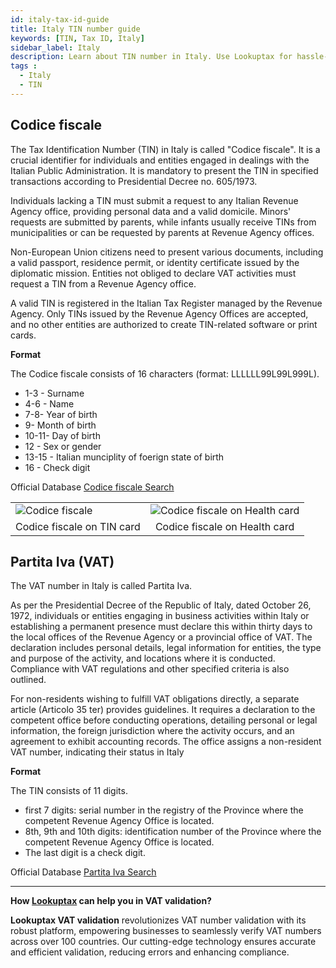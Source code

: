 ```yaml
---
id: italy-tax-id-guide
title: Italy TIN number guide
keywords: [TIN, Tax ID, Italy]
sidebar_label: Italy
description: Learn about TIN number in Italy. Use Lookuptax for hassle-free tax id validation in Italy and other 100+ countries
tags : 
  - Italy
  - TIN
---
```


## Codice fiscale
The Tax Identification Number (TIN) in Italy is called "Codice fiscale". It is a crucial identifier for individuals and entities engaged in dealings with the Italian Public Administration. It is mandatory to present the TIN in specified transactions according to Presidential Decree no. 605/1973.

Individuals lacking a TIN must submit a request to any Italian Revenue Agency office, providing personal data and a valid domicile. Minors' requests are submitted by parents, while infants usually receive TINs from municipalities or can be requested by parents at Revenue Agency offices.

Non-European Union citizens need to present various documents, including a valid passport, residence permit, or identity certificate issued by the diplomatic mission. Entities not obliged to declare VAT activities must request a TIN from a Revenue Agency office.

A valid TIN is registered in the Italian Tax Register managed by the Revenue Agency. Only TINs issued by the Revenue Agency Offices are accepted, and no other entities are authorized to create TIN-related software or print cards.

**Format**

The Codice fiscale consists of 16 characters (format: LLLLLL99L99L999L).

* 1-3 - Surname
* 4-6 - Name
* 7-8- Year of birth
* 9- Month of birth
* 10-11- Day of birth 
* 12 - Sex or gender
* 13-15 - Italian munciplity of foerign state of birth
* 16 - Check digit


Official Database [Codice fiscale Search](https://telematici.agenziaentrate.gov.it/VerificaCF/Scegli.jsp)


<table align="center" border="0px" border-color="#dedede"><tr><td>
  <img src="/docs/img/taxid/codice-fiscale.PNG" alt="Codice fiscale"/>
  </td><td>
  <img src="/docs/img/taxid/health-card.PNG" alt="Codice fiscale on Health card"/>
  </td></tr>
  <tr><td align="center">Codice fiscale on TIN card</td><td align="center">Codice fiscale on Health card</td></tr>
</table>



## Partita Iva (VAT)

The VAT number in Italy is called Partita Iva. 

As per the Presidential Decree of the Republic of Italy, dated October 26, 1972, individuals or entities engaging in business activities within Italy or establishing a permanent presence must declare this within thirty days to the local offices of the Revenue Agency or a provincial office of VAT. The declaration includes personal details, legal information for entities, the type and purpose of the activity, and locations where it is conducted. Compliance with VAT regulations and other specified criteria is also outlined.

For non-residents wishing to fulfill VAT obligations directly, a separate article (Articolo 35 ter) provides guidelines. It requires a declaration to the competent office before conducting operations, detailing personal or legal information, the foreign jurisdiction where the activity occurs, and an agreement to exhibit accounting records. The office assigns a non-resident VAT number, indicating their status in Italy

**Format**

The TIN consists of 11 digits.
* first 7 digits: serial number in the registry of the Province where the competent Revenue Agency Office is located.
* 8th, 9th and 10th digits: identification number of the Province where the competent Revenue Agency Office is located.
* The last digit is a check digit.


Official Database [Partita Iva Search](https://telematici.agenziaentrate.gov.it/VerificaPIVA/Scegli.jsp)


----
**How [Lookuptax](https://lookuptax.com/) can help you in VAT validation?**

**Lookuptax VAT validation** revolutionizes VAT number validation with its robust platform, empowering businesses to seamlessly verify VAT numbers across over 100 countries. Our cutting-edge technology ensures accurate and efficient validation, reducing errors and enhancing compliance.
